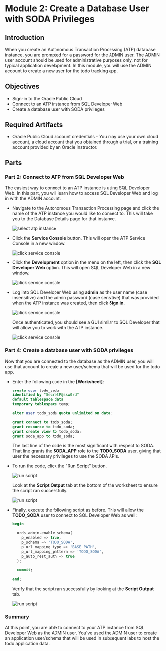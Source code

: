 # Module 2: Create a Database User with SODA Privileges

## Introduction

When you create an Autonomous Transaction Processing (ATP) database instance, you are prompted for a password for the ADMIN user. The ADMIN user account should be used for administrative purposes only, not for typical application development. In this module, you will use the ADMIN account to create a new user for the todo tracking app.

## Objectives

- Sign-in to the Oracle Public Cloud
- Connect to an ATP instance from SQL Developer Web
- Create a database user with SODA privileges

## Required Artifacts

- Oracle Public Cloud account credentials - You may use your own cloud account, a cloud account that you obtained through a trial, or a training account provided by an Oracle instructor.

## Parts

### **Part 2**: Connect to ATP from SQL Developer Web

The easiest way to connect to an ATP instance is using SQL Developer Web. In this part, you will learn how to access SQL Developer Web and log in with the ADMIN account.

- Navigate to the Autonomous Transaction Processing page and click the name of the ATP instance you would like to connect to. This will take you to the Database Details page for that instance.

  ![select atp instance](images/select-atp-instance.png)

- Click the **Service Console** button. This will open the ATP Service Console in a new window.

  ![click service console](images/click-service-console.png)

- Click the **Development** option in the menu on the left, then click the **SQL Developer Web** option. This will open SQL Developer Web in a new window.

  ![click service console](images/click-development-sql-dev-web.png)

- Log into SQL Developer Web using **admin** as the user name (case insensitive) and the admin password (case sensitive) that was provided when the ATP instance was created, then click **Sign in**.

  ![click service console](images/sql-dev-web-auth.png)

  Once authenticated, you should see a GUI similar to SQL Developer that will allow you to work with the ATP instance.

  ![click service console](images/sql-dev-web.png)

### **Part 4**: Create a database user with SODA privileges

Now that you are connected to the database as the ADMIN user, you will use that account to create a new user/schema that will be used for the todo app. 

- Enter the following code in the **[Worksheet]**:

  ```sql
  create user todo_soda 
  identified by "SecretP@ssw0rd"
  default tablespace data
  temporary tablespace temp;

  alter user todo_soda quota unlimited on data;

  grant connect to todo_soda;
  grant resource to todo_soda;
  grant create view to todo_soda;
  grant soda_app to todo_soda;
  ```

  The last line of the code is the most significant with respect to SODA. That line grants the **SODA_APP** role to the **TODO_SODA** user, giving that user the necessary privileges to use the SODA APIs.

- To run the code, click the "Run Script" button.

  ![run script](images/run-script.png)

  Look at the **Script Output** tab at the bottom of the worksheet to ensure the script ran successfully.

  ![run script](images/script-output.png)

- Finally, execute the following script as before. This will allow the **TODO_SODA** user to connect to SQL Developer Web as well:
  ```sql
  begin

    ords_admin.enable_schema(
      p_enabled => true,
      p_schema => 'TODO_SODA',
      p_url_mapping_type => 'BASE_PATH',
      p_url_mapping_pattern => 'TODO_SODA',
      p_auto_rest_auth => true
    );

    commit;
    
  end;
  ```
  Verify that the script ran successfully by looking at the **Script Output** tab.

  ![run script](images/script-output-2.png)

### Summary

At this point, you are able to connect to your ATP instance from SQL Developer Web as the ADMIN user. You've used the ADMIN user to create an application user/schema that will be used in subsequent labs to host the todo application data.
